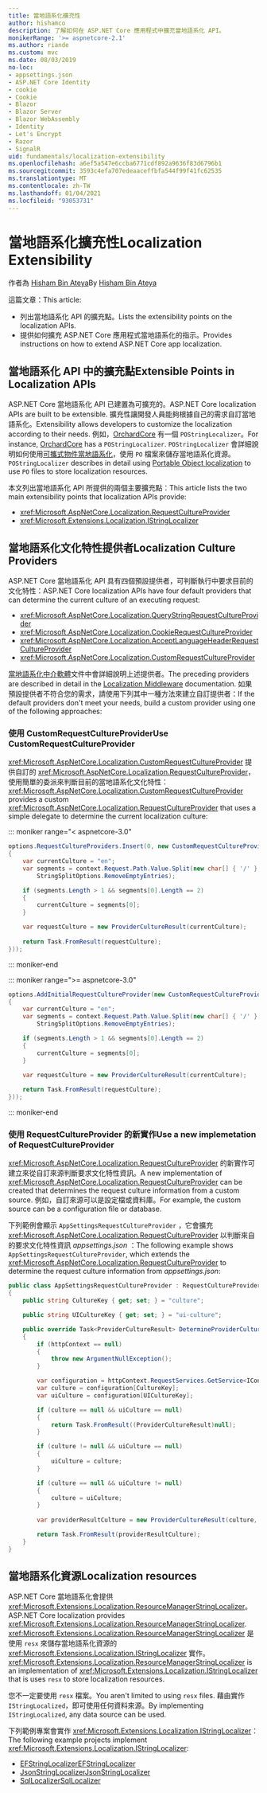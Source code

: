 ```yaml
---
title: 當地語系化擴充性
author: hishamco
description: 了解如何在 ASP.NET Core 應用程式中擴充當地語系化 API。
monikerRange: '>= aspnetcore-2.1'
ms.author: riande
ms.custom: mvc
ms.date: 08/03/2019
no-loc:
- appsettings.json
- ASP.NET Core Identity
- cookie
- Cookie
- Blazor
- Blazor Server
- Blazor WebAssembly
- Identity
- Let's Encrypt
- Razor
- SignalR
uid: fundamentals/localization-extensibility
ms.openlocfilehash: a6ef5a547e6ccba6771cdf892a9636f83d6796b1
ms.sourcegitcommit: 3593c4efa707edeaaceffbfa544f99f41fc62535
ms.translationtype: MT
ms.contentlocale: zh-TW
ms.lasthandoff: 01/04/2021
ms.locfileid: "93053731"
---
```

# <a name="localization-extensibility"></a><span data-ttu-id="38b74-103">當地語系化擴充性</span><span class="sxs-lookup"><span data-stu-id="38b74-103">Localization Extensibility</span></span>

<span data-ttu-id="38b74-104">作者為 [Hisham Bin Ateya](https://github.com/hishamco)</span><span class="sxs-lookup"><span data-stu-id="38b74-104">By [Hisham Bin Ateya](https://github.com/hishamco)</span></span>

<span data-ttu-id="38b74-105">這篇文章：</span><span class="sxs-lookup"><span data-stu-id="38b74-105">This article:</span></span>

* <span data-ttu-id="38b74-106">列出當地語系化 API 的擴充點。</span><span class="sxs-lookup"><span data-stu-id="38b74-106">Lists the extensibility points on the localization APIs.</span></span>
* <span data-ttu-id="38b74-107">提供如何擴充 ASP.NET Core 應用程式當地語系化的指示。</span><span class="sxs-lookup"><span data-stu-id="38b74-107">Provides instructions on how to extend ASP.NET Core app localization.</span></span>

## <a name="extensible-points-in-localization-apis"></a><span data-ttu-id="38b74-108">當地語系化 API 中的擴充點</span><span class="sxs-lookup"><span data-stu-id="38b74-108">Extensible Points in Localization APIs</span></span>

<span data-ttu-id="38b74-109">ASP.NET Core 當地語系化 API 已建置為可擴充的。</span><span class="sxs-lookup"><span data-stu-id="38b74-109">ASP.NET Core localization APIs are built to be extensible.</span></span> <span data-ttu-id="38b74-110">擴充性讓開發人員能夠根據自己的需求自訂當地語系化。</span><span class="sxs-lookup"><span data-stu-id="38b74-110">Extensibility allows developers to customize the localization according to their needs.</span></span> <span data-ttu-id="38b74-111">例如，[OrchardCore](https://github.com/orchardCMS/OrchardCore/) 有一個 `POStringLocalizer`。</span><span class="sxs-lookup"><span data-stu-id="38b74-111">For instance, [OrchardCore](https://github.com/orchardCMS/OrchardCore/) has a `POStringLocalizer`.</span></span> <span data-ttu-id="38b74-112">`POStringLocalizer` 會詳細說明如何使用[可攜式物件當地語系化](xref:fundamentals/portable-object-localization)，使用 `PO` 檔案來儲存當地語系化資源。</span><span class="sxs-lookup"><span data-stu-id="38b74-112">`POStringLocalizer` describes in detail using [Portable Object localization](xref:fundamentals/portable-object-localization) to use `PO` files to store localization resources.</span></span>

<span data-ttu-id="38b74-113">本文列出當地語系化 API 所提供的兩個主要擴充點：</span><span class="sxs-lookup"><span data-stu-id="38b74-113">This article lists the two main extensibility points that localization APIs provide:</span></span> 

* <xref:Microsoft.AspNetCore.Localization.RequestCultureProvider>
* <xref:Microsoft.Extensions.Localization.IStringLocalizer>

## <a name="localization-culture-providers"></a><span data-ttu-id="38b74-114">當地語系化文化特性提供者</span><span class="sxs-lookup"><span data-stu-id="38b74-114">Localization Culture Providers</span></span>

<span data-ttu-id="38b74-115">ASP.NET Core 當地語系化 API 具有四個預設提供者，可判斷執行中要求目前的文化特性：</span><span class="sxs-lookup"><span data-stu-id="38b74-115">ASP.NET Core localization APIs have four default providers that can determine the current culture of an executing request:</span></span>

* <xref:Microsoft.AspNetCore.Localization.QueryStringRequestCultureProvider>
* <xref:Microsoft.AspNetCore.Localization.CookieRequestCultureProvider>
* <xref:Microsoft.AspNetCore.Localization.AcceptLanguageHeaderRequestCultureProvider>
* <xref:Microsoft.AspNetCore.Localization.CustomRequestCultureProvider>

<span data-ttu-id="38b74-116">[當地語系化中介軟體](xref:fundamentals/localization)文件中會詳細說明上述提供者。</span><span class="sxs-lookup"><span data-stu-id="38b74-116">The preceding providers are described in detail in the [Localization Middleware](xref:fundamentals/localization) documentation.</span></span> <span data-ttu-id="38b74-117">如果預設提供者不符合您的需求，請使用下列其中一種方法來建立自訂提供者：</span><span class="sxs-lookup"><span data-stu-id="38b74-117">If the default providers don't meet your needs, build a custom provider using one of the following approaches:</span></span>

### <a name="use-customrequestcultureprovider"></a><span data-ttu-id="38b74-118">使用 CustomRequestCultureProvider</span><span class="sxs-lookup"><span data-stu-id="38b74-118">Use CustomRequestCultureProvider</span></span>

<span data-ttu-id="38b74-119"><xref:Microsoft.AspNetCore.Localization.CustomRequestCultureProvider> 提供自訂的 <xref:Microsoft.AspNetCore.Localization.RequestCultureProvider>，使用簡單的委派來判斷目前的當地語系化文化特性：</span><span class="sxs-lookup"><span data-stu-id="38b74-119"><xref:Microsoft.AspNetCore.Localization.CustomRequestCultureProvider> provides a custom <xref:Microsoft.AspNetCore.Localization.RequestCultureProvider> that uses a simple delegate to determine the current localization culture:</span></span>

::: moniker range="< aspnetcore-3.0"
```csharp
options.RequestCultureProviders.Insert(0, new CustomRequestCultureProvider(async context =>
{
    var currentCulture = "en";
    var segments = context.Request.Path.Value.Split(new char[] { '/' }, 
        StringSplitOptions.RemoveEmptyEntries);

    if (segments.Length > 1 && segments[0].Length == 2)
    {
        currentCulture = segments[0];
    }

    var requestCulture = new ProviderCultureResult(currentCulture);
    
    return Task.FromResult(requestCulture);
}));
```

::: moniker-end

::: moniker range=">= aspnetcore-3.0"
```csharp
options.AddInitialRequestCultureProvider(new CustomRequestCultureProvider(async context =>
{
    var currentCulture = "en";
    var segments = context.Request.Path.Value.Split(new char[] { '/' }, 
        StringSplitOptions.RemoveEmptyEntries);

    if (segments.Length > 1 && segments[0].Length == 2)
    {
        currentCulture = segments[0];
    }

    var requestCulture = new ProviderCultureResult(currentCulture);
    
    return Task.FromResult(requestCulture);
}));
```

::: moniker-end

### <a name="use-a-new-implemetation-of-requestcultureprovider"></a><span data-ttu-id="38b74-120">使用 RequestCultureProvider 的新實作</span><span class="sxs-lookup"><span data-stu-id="38b74-120">Use a new implemetation of RequestCultureProvider</span></span>

<span data-ttu-id="38b74-121"><xref:Microsoft.AspNetCore.Localization.RequestCultureProvider> 的新實作可建立來從自訂來源判斷要求文化特性資訊。</span><span class="sxs-lookup"><span data-stu-id="38b74-121">A new implementation of <xref:Microsoft.AspNetCore.Localization.RequestCultureProvider> can be created that determines the request culture information from a custom source.</span></span> <span data-ttu-id="38b74-122">例如，自訂來源可以是設定檔或資料庫。</span><span class="sxs-lookup"><span data-stu-id="38b74-122">For example, the custom source can be a configuration file or database.</span></span>

<span data-ttu-id="38b74-123">下列範例會顯示 `AppSettingsRequestCultureProvider` ，它會擴充 <xref:Microsoft.AspNetCore.Localization.RequestCultureProvider> 以判斷來自的要求文化特性資訊 *appsettings.json* ：</span><span class="sxs-lookup"><span data-stu-id="38b74-123">The following example shows `AppSettingsRequestCultureProvider`, which extends the <xref:Microsoft.AspNetCore.Localization.RequestCultureProvider> to determine the request culture information from *appsettings.json*:</span></span>

```csharp
public class AppSettingsRequestCultureProvider : RequestCultureProvider
{
    public string CultureKey { get; set; } = "culture";

    public string UICultureKey { get; set; } = "ui-culture";

    public override Task<ProviderCultureResult> DetermineProviderCultureResult(HttpContext httpContext)
    {
        if (httpContext == null)
        {
            throw new ArgumentNullException();
        }

        var configuration = httpContext.RequestServices.GetService<IConfigurationRoot>();
        var culture = configuration[CultureKey];
        var uiCulture = configuration[UICultureKey];

        if (culture == null && uiCulture == null)
        {
            return Task.FromResult((ProviderCultureResult)null);
        }

        if (culture != null && uiCulture == null)
        {
            uiCulture = culture;
        }

        if (culture == null && uiCulture != null)
        {
            culture = uiCulture;
        }
        
        var providerResultCulture = new ProviderCultureResult(culture, uiCulture);

        return Task.FromResult(providerResultCulture);
    }
}
```

## <a name="localization-resources"></a><span data-ttu-id="38b74-124">當地語系化資源</span><span class="sxs-lookup"><span data-stu-id="38b74-124">Localization resources</span></span>

<span data-ttu-id="38b74-125">ASP.NET Core 當地語系化會提供 <xref:Microsoft.Extensions.Localization.ResourceManagerStringLocalizer>。</span><span class="sxs-lookup"><span data-stu-id="38b74-125">ASP.NET Core localization provides <xref:Microsoft.Extensions.Localization.ResourceManagerStringLocalizer>.</span></span> <span data-ttu-id="38b74-126"><xref:Microsoft.Extensions.Localization.ResourceManagerStringLocalizer> 是使用 `resx` 來儲存當地語系化資源的 <xref:Microsoft.Extensions.Localization.IStringLocalizer> 實作。</span><span class="sxs-lookup"><span data-stu-id="38b74-126"><xref:Microsoft.Extensions.Localization.ResourceManagerStringLocalizer> is an implementation of <xref:Microsoft.Extensions.Localization.IStringLocalizer> that is uses `resx` to store localization resources.</span></span>

<span data-ttu-id="38b74-127">您不一定要使用 `resx` 檔案。</span><span class="sxs-lookup"><span data-stu-id="38b74-127">You aren't limited to using `resx` files.</span></span> <span data-ttu-id="38b74-128">藉由實作 `IStringLocalized`，即可使用任何資料來源。</span><span class="sxs-lookup"><span data-stu-id="38b74-128">By implementing `IStringLocalized`, any data source can be used.</span></span>

<span data-ttu-id="38b74-129">下列範例專案會實作 <xref:Microsoft.Extensions.Localization.IStringLocalizer>：</span><span class="sxs-lookup"><span data-stu-id="38b74-129">The following example projects implement <xref:Microsoft.Extensions.Localization.IStringLocalizer>:</span></span> 

* [<span data-ttu-id="38b74-130">EFStringLocalizer</span><span class="sxs-lookup"><span data-stu-id="38b74-130">EFStringLocalizer</span></span>](https://github.com/aspnet/Entropy/tree/master/samples/Localization.EntityFramework)
* [<span data-ttu-id="38b74-131">JsonStringLocalizer</span><span class="sxs-lookup"><span data-stu-id="38b74-131">JsonStringLocalizer</span></span>](https://github.com/hishamco/My.Extensions.Localization.Json)
* [<span data-ttu-id="38b74-132">SqlLocalizer</span><span class="sxs-lookup"><span data-stu-id="38b74-132">SqlLocalizer</span></span>](https://github.com/damienbod/AspNetCoreLocalization)

